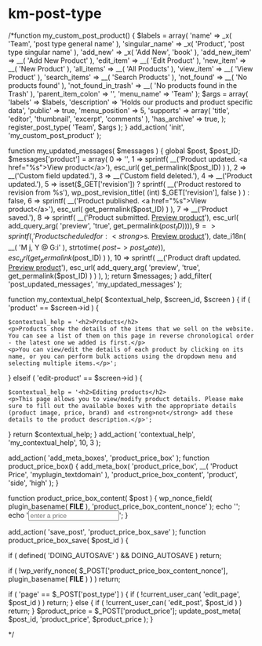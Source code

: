 # km-post-type
/*function my_custom_post_product() {
  $labels = array(
    'name'               => _x( 'Team', 'post type general name' ),
    'singular_name'      => _x( 'Product', 'post type singular name' ),
    'add_new'            => _x( 'Add New', 'book' ),
    'add_new_item'       => __( 'Add New Product' ),
    'edit_item'          => __( 'Edit Product' ),
    'new_item'           => __( 'New Product' ),
    'all_items'          => __( 'All Products' ),
    'view_item'          => __( 'View Product' ),
    'search_items'       => __( 'Search Products' ),
    'not_found'          => __( 'No products found' ),
    'not_found_in_trash' => __( 'No products found in the Trash' ), 
    'parent_item_colon'  => '',
    'menu_name'          => 'Team'
  );
  $args = array(
    'labels'        => $labels,
    'description'   => 'Holds our products and product specific data',
    'public'        => true,
    'menu_position' => 5,
    'supports'      => array( 'title', 'editor', 'thumbnail', 'excerpt', 'comments' ),
    'has_archive'   => true,
  );
  register_post_type( 'Team', $args ); 
}
add_action( 'init', 'my_custom_post_product' );




function my_updated_messages( $messages ) {
  global $post, $post_ID;
  $messages['product'] = array(
    0 => '', 
    1 => sprintf( __('Product updated. <a href="%s">View product</a>'), esc_url( get_permalink($post_ID) ) ),
    2 => __('Custom field updated.'),
    3 => __('Custom field deleted.'),
    4 => __('Product updated.'),
    5 => isset($_GET['revision']) ? sprintf( __('Product restored to revision from %s'), wp_post_revision_title( (int) $_GET['revision'], false ) ) : false,
    6 => sprintf( __('Product published. <a href="%s">View product</a>'), esc_url( get_permalink($post_ID) ) ),
    7 => __('Product saved.'),
    8 => sprintf( __('Product submitted. <a target="_blank" href="%s">Preview product</a>'), esc_url( add_query_arg( 'preview', 'true', get_permalink($post_ID) ) ) ),
    9 => sprintf( __('Product scheduled for: <strong>%1$s</strong>. <a target="_blank" href="%2$s">Preview product</a>'), date_i18n( __( 'M j, Y @ G:i' ), strtotime( $post->post_date ) ), esc_url( get_permalink($post_ID) ) ),
    10 => sprintf( __('Product draft updated. <a target="_blank" href="%s">Preview product</a>'), esc_url( add_query_arg( 'preview', 'true', get_permalink($post_ID) ) ) ),
  );
  return $messages;
}
add_filter( 'post_updated_messages', 'my_updated_messages' );



function my_contextual_help( $contextual_help, $screen_id, $screen ) { 
  if ( 'product' == $screen->id ) {

    $contextual_help = '<h2>Products</h2>
    <p>Products show the details of the items that we sell on the website. You can see a list of them on this page in reverse chronological order - the latest one we added is first.</p> 
    <p>You can view/edit the details of each product by clicking on its name, or you can perform bulk actions using the dropdown menu and selecting multiple items.</p>';

  } elseif ( 'edit-product' == $screen->id ) {

    $contextual_help = '<h2>Editing products</h2>
    <p>This page allows you to view/modify product details. Please make sure to fill out the available boxes with the appropriate details (product image, price, brand) and <strong>not</strong> add these details to the product description.</p>';

  }
  return $contextual_help;
}
add_action( 'contextual_help', 'my_contextual_help', 10, 3 );




add_action( 'add_meta_boxes', 'product_price_box' );
function product_price_box() {
    add_meta_box( 
        'product_price_box',
        __( 'Product Price', 'myplugin_textdomain' ),
        'product_price_box_content',
        'product',
        'side',
        'high'
    );
}

function product_price_box_content( $post ) {
  wp_nonce_field( plugin_basename( __FILE__ ), 'product_price_box_content_nonce' );
  echo '<label for="product_price"></label>';
  echo '<input type="text" id="product_price" name="product_price" placeholder="enter a price" />';
}


add_action( 'save_post', 'product_price_box_save' );
function product_price_box_save( $post_id ) {

  if ( defined( 'DOING_AUTOSAVE' ) && DOING_AUTOSAVE ) 
  return;

  if ( !wp_verify_nonce( $_POST['product_price_box_content_nonce'], plugin_basename( __FILE__ ) ) )
  return;

  if ( 'page' == $_POST['post_type'] ) {
    if ( !current_user_can( 'edit_page', $post_id ) )
    return;
  } else {
    if ( !current_user_can( 'edit_post', $post_id ) )
    return;
  }
  $product_price = $_POST['product_price'];
  update_post_meta( $post_id, 'product_price', $product_price );
}



*/
